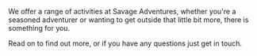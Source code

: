 We offer a range of activities at Savage Adventures, whether you're a seasoned adventurer or wanting to get outside that little bit more, there is something for you. 


Read on to find out more, or if you have any questions just get in touch.
